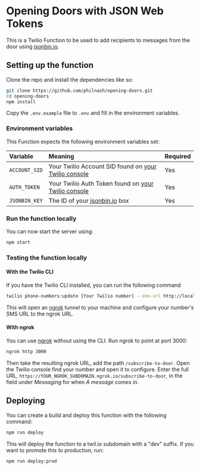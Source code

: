 # Opening Doors with JSON Web Tokens

This is a Twilio Function to be used to add recipients to messages from the door using [jsonbin.io](https://jsonbin.io/).

## Setting up the function

Clone the repo and install the dependencies like so:

```bash
git clone https://github.com/philnash/opening-doors.git
cd opening-doors
npm install
```

Copy the `.env.example` file to `.env` and fill in the environment variables.

### Environment variables

This Function expects the following environment variables set:

| Variable      | Meaning                                                                                | Required |
| :------------ | :------------------------------------------------------------------------------------- | :------- |
| `ACCOUNT_SID` | Your Twilio Account SID found on [your Twilio console](https://www.twilio.com/console) | Yes      |
| `AUTH_TOKEN`  | Your Twilio Auth Token found on [your Twilio console](https://www.twilio.com/console)  | Yes      |
| `JSONBIN_KEY` | The ID of your [jsonbin.io](https://jsonbin.io/) box                                   | Yes      |

### Run the function locally

You can now start the server using:

```bash
npm start
```

### Testing the function locally

#### With the Twilio CLI

If you have the Twilio CLI installed, you can run the following command

```bash
twilio phone-numbers:update [Your Twilio number] --sms-url http://localhost:3000/subscribe-to-door
```

This will open an [ngrok](https://ngrok.com) tunnel to your machine and configure your number's SMS URL to the ngrok URL.

#### With ngrok

You can use [ngrok](http://ngrok.com) without using the CLI. Run ngrok to point at port 3000:

```bash
ngrok http 3000
```

Then take the resulting ngrok URL, add the path `/subscribe-to-door`. Open the Twilio console find your number and open it to configure. Enter the full URL, `https://YOUR_NGROK_SUBDOMAIN.ngrok.io/subscribe-to-door`, in the field under _Messaging_ for when _A message comes in_.

## Deploying

You can create a build and deploy this function with the following command:

```bash
npm run deploy
```

This will deploy the function to a twil.io subdomain with a "dev" suffix. If you want to promote this to production, run:

```bash
npm run deploy:prod
```
